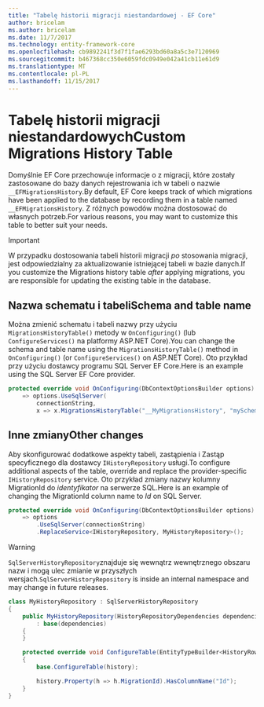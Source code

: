 ```yaml
---
title: "Tabelę historii migracji niestandardowej - EF Core"
author: bricelam
ms.author: bricelam
ms.date: 11/7/2017
ms.technology: entity-framework-core
ms.openlocfilehash: cb9892241f3d7f1fae6293bd60a8a5c3e7120969
ms.sourcegitcommit: b467368cc350e6059fdc0949e042a41cb11e61d9
ms.translationtype: MT
ms.contentlocale: pl-PL
ms.lasthandoff: 11/15/2017
---
```

<a name="custom-migrations-history-table"></a><span data-ttu-id="a7c86-102">Tabelę historii migracji niestandardowych</span><span class="sxs-lookup"><span data-stu-id="a7c86-102">Custom Migrations History Table</span></span>
===============================
<span data-ttu-id="a7c86-103">Domyślnie EF Core przechowuje informacje o z migracji, które zostały zastosowane do bazy danych rejestrowania ich w tabeli o nazwie `__EFMigrationsHistory`.</span><span class="sxs-lookup"><span data-stu-id="a7c86-103">By default, EF Core keeps track of which migrations have been applied to the database by recording them in a table named `__EFMigrationsHistory`.</span></span> <span data-ttu-id="a7c86-104">Z różnych powodów można dostosować do własnych potrzeb.</span><span class="sxs-lookup"><span data-stu-id="a7c86-104">For various reasons, you may want to customize this table to better suit your needs.</span></span>

> [!IMPORTANT]
> <span data-ttu-id="a7c86-105">W przypadku dostosowania tabeli historii migracji *po* stosowania migracji, jest odpowiedzialny za aktualizowanie istniejącej tabeli w bazie danych.</span><span class="sxs-lookup"><span data-stu-id="a7c86-105">If you customize the Migrations history table *after* applying migrations, you are responsible for updating the existing table in the database.</span></span>

<a name="schema-and-table-name"></a><span data-ttu-id="a7c86-106">Nazwa schematu i tabeli</span><span class="sxs-lookup"><span data-stu-id="a7c86-106">Schema and table name</span></span>
----------------------
<span data-ttu-id="a7c86-107">Można zmienić schematu i tabeli nazwy przy użyciu `MigrationsHistoryTable()` metody w `OnConfiguring()` (lub `ConfigureServices()` na platformy ASP.NET Core).</span><span class="sxs-lookup"><span data-stu-id="a7c86-107">You can change the schema and table name using the `MigrationsHistoryTable()` method in `OnConfiguring()` (or `ConfigureServices()` on ASP.NET Core).</span></span> <span data-ttu-id="a7c86-108">Oto przykład przy użyciu dostawcy programu SQL Server EF Core.</span><span class="sxs-lookup"><span data-stu-id="a7c86-108">Here is an example using the SQL Server EF Core provider.</span></span>

``` csharp
protected override void OnConfiguring(DbContextOptionsBuilder options)
    => options.UseSqlServer(
        connectionString,
        x => x.MigrationsHistoryTable("__MyMigrationsHistory", "mySchema"));
```

<a name="other-changes"></a><span data-ttu-id="a7c86-109">Inne zmiany</span><span class="sxs-lookup"><span data-stu-id="a7c86-109">Other changes</span></span>
-------------
<span data-ttu-id="a7c86-110">Aby skonfigurować dodatkowe aspekty tabeli, zastąpienia i Zastąp specyficznego dla dostawcy `IHistoryRepository` usługi.</span><span class="sxs-lookup"><span data-stu-id="a7c86-110">To configure additional aspects of the table, override and replace the provider-specific `IHistoryRepository` service.</span></span> <span data-ttu-id="a7c86-111">Oto przykład zmiany nazwy kolumny MigrationId do *identyfikator* na serwerze SQL.</span><span class="sxs-lookup"><span data-stu-id="a7c86-111">Here is an example of changing the MigrationId column name to *Id* on SQL Server.</span></span>

``` csharp
protected override void OnConfiguring(DbContextOptionsBuilder options)
    => options
        .UseSqlServer(connectionString)
        .ReplaceService<IHistoryRepository, MyHistoryRepository>();
```

> [!WARNING]
> <span data-ttu-id="a7c86-112">`SqlServerHistoryRepository`znajduje się wewnątrz wewnętrznego obszaru nazw i mogą ulec zmianie w przyszłych wersjach.</span><span class="sxs-lookup"><span data-stu-id="a7c86-112">`SqlServerHistoryRepository` is inside an internal namespace and may change in future releases.</span></span>

``` csharp
class MyHistoryRepository : SqlServerHistoryRepository
{
    public MyHistoryRepository(HistoryRepositoryDependencies dependencies)
        : base(dependencies)
    {
    }

    protected override void ConfigureTable(EntityTypeBuilder<HistoryRow> history)
    {
        base.ConfigureTable(history);

        history.Property(h => h.MigrationId).HasColumnName("Id");
    }
}
```
